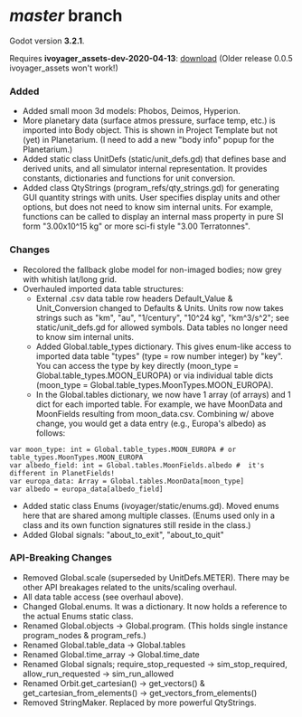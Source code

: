 # _master_ branch
Godot version **3.2.1**.

Requires **ivoyager_assets-dev-2020-04-13**: [download](https://github.com/ivoyager/ivoyager-changelogs/releases/download/dev-assets/ivoyager_assets-dev-2020-04-13.zip) (Older release 0.0.5 ivoyager_assets won't work!)

### Added
* Added small moon 3d models: Phobos, Deimos, Hyperion.
* More planetary data (surface atmos pressure, surface temp, etc.) is imported into Body object. This is shown in Project Template but not (yet) in Planetarium. (I need to add a new "body info" popup for the Planetarium.)
* Added static class UnitDefs (static/unit_defs.gd) that defines base and derived units, and all simulator internal representation. It provides constants, dictionaries and functions for unit conversion.
* Added class QtyStrings (program_refs/qty_strings.gd) for generating GUI quantity strings with units. User specifies display units and other options, but does not need to know sim internal units. For example, functions can be called to display an internal mass property in pure SI form "3.00x10^15 kg" or more sci-fi style "3.00 Terratonnes".
### Changes
* Recolored the fallback globe model for non-imaged bodies; now grey with whitish lat/long grid.
* Overhauled imported data table structures:
  * External .csv data table row headers Default_Value & Unit_Conversion changed to Defaults & Units. Units row now takes strings such as "km", "au", "1/century", "10^24 kg", "km^3/s^2"; see static/unit_defs.gd for allowed symbols. Data tables no longer need to know sim internal units.
  * Added Global.table_types dictionary. This gives enum-like access to imported data table "types" (type = row number integer) by "key". You can access the type by key directly (moon_type = Global.table_types.MOON_EUROPA) or via individual table dicts (moon_type = Global.table_types.MoonTypes.MOON_EUROPA).
  * In the Global.tables dictionary, we now have 1 array (of arrays) and 1 dict for each imported table. For example, we have MoonData and MoonFields resulting from moon_data.csv. Combining w/ above change, you would get a data entry (e.g., Europa's albedo) as follows:
```
var moon_type: int = Global.table_types.MOON_EUROPA # or table_types.MoonTypes.MOON_EUROPA
var albedo_field: int = Global.tables.MoonFields.albedo #  it's different in PlanetFields!
var europa_data: Array = Global.tables.MoonData[moon_type]
var albedo = europa_data[albedo_field]
```
* Added static class Enums (ivoyager/static/enums.gd). Moved enums here that are shared among multiple classes. (Enums used only in a class and its own function signatures still reside in the class.)
* Added Global signals: "about_to_exit", "about_to_quit"
### API-Breaking Changes
* Removed Global.scale (superseded by UnitDefs.METER). There may be other API breakages related to the units/scaling overhaul.
* All data table access (see overhaul above).
* Changed Global.enums. It was a dictionary. It now holds a reference to the actual Enums static class.
* Renamed Global.objects -> Global.program. (This holds single instance program_nodes & program_refs.)
* Renamed Global.table_data -> Global.tables
* Renamed Global.time_array -> Global.time_date
* Renamed Global signals; require_stop_requested -> sim_stop_required, allow_run_requested -> sim_run_allowed
* Renamed Orbit.get_cartesian() -> get_vectors() & get_cartesian_from_elements() -> get_vectors_from_elements()
* Removed StringMaker. Replaced by more powerful QtyStrings.

